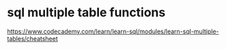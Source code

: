 # sql multiple table functions
https://www.codecademy.com/learn/learn-sql/modules/learn-sql-multiple-tables/cheatsheet
